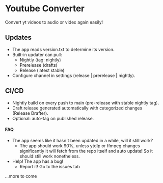 # Youtube Converter

Convert yt videos to audio or video again easily!

## Updates

- The app reads version.txt to determine its version.
- Built-in updater can pull:
  - Nightly (tag: nightly)
  - Prerelease (drafts)
  - Release (latest stable)
- Configure channel in settings (release | prerelease | nightly).

## CI/CD

- Nightly build on every push to main (pre-release with stable nightly tag).
- Draft release generated automatically with categorized changes (Release Drafter).
- Optional: auto-tag on published release.

#### FAQ

- The app seems like it hasn't been updated in a while, will it still work?
  - The app should work 90%, unless ytdlp or ffmpeg changes significantly it will fetch from the repo itself and auto update! So it should still work nonetheless.
- Help! The app has a bug!
  - Report it! Go to the issues tab

...more to come
